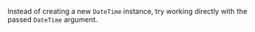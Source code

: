 Instead of creating a new `DateTime` instance, try working directly with the passed `DateTime` argument.
